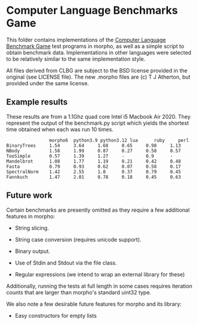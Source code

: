 # Computer Language Benchmarks Game

This folder contains implementations of the [Computer Language Benchmark Game](https://benchmarksgame-team.pages.debian.net/benchmarksgame/index.html) test programs in morpho, as well as a simple script to obtain benchmark data. Implementations in other languages were selected to be relatively similar to the same implementation style.

All files derived from CLBG are subject to the BSD license provided in the original (see LICENSE file). The new .morpho files are (c) T J Atherton, but provided under the same license.

## Example results

These results are from a 1.1Ghz quad core Intel i5 Macbook Air 2020. They represent the output of the benchmark.py script which yields the shortest time obtained when each was run 10 times.

                    morpho6  python3.9 python3.12 lua      ruby     perl    
    BinaryTrees     1.54     3.64     1.68     0.65     0.98     1.13    
    NBody           1.58     1.99     0.87     0.27     0.58     0.57    
    TooSimple       0.57     1.39     1.27     -        0.9      -       
    Mandelbrot      1.08     1.77     1.19     0.21     0.42     0.48    
    Fasta           0.79     0.93     0.62     0.07     0.58     0.17    
    SpectralNorm    1.42     2.55     1.8      0.37     0.79     0.45    
    Fannkuch        1.47     2.01     0.78     0.18     0.45     0.63   

## Future work

Certain benchmarks are presently omitted as they require a few additional features in morpho:

* String slicing.
* String case conversion (requires unicode support).

* Binary output.
* Use of Stdin and Stdout via the file class.

* Regular expressions (we intend to wrap an external library for these)

Additionally, running the tests at full length in some cases requires iteration counts that are larger than morpho's standard uint32 type.

We also note a few desirable future features for morpho and its library: 

* Easy constructors for empty lists
